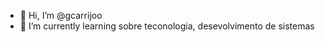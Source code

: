 - 👋 Hi, I’m @gcarrijoo
- 🌱 I’m currently learning  sobre teconologia, desevolvimento de sistemas

<!---
gcarrijoo/gcarrijoo is a ✨ special ✨ repository because its `README.md` (this file) appears on your GitHub profile.
You can click the Preview link to take a look at your changes.
--->
